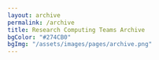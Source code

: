 ```yaml
---
layout: archive
permalink: /archive
title: Research Computing Teams Archive
bgColor: "#274CB0"
bgImg: "/assets/images/pages/archive.png"
---
```


